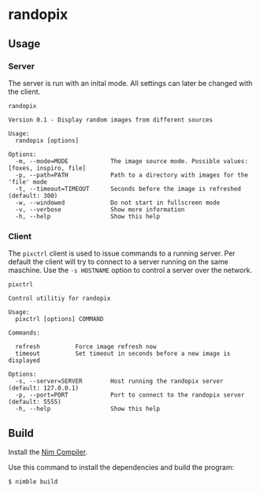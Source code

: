 # randopix
## Usage
### Server
The server is run with an inital mode. All settings can later be changed with the client.
```
randopix

Version 0.1 - Display random images from different sources

Usage:
  randopix [options] 

Options:
  -m, --mode=MODE            The image source mode. Possible values: [foxes, inspiro, file]
  -p, --path=PATH            Path to a directory with images for the 'file' mode
  -t, --timeout=TIMEOUT      Seconds before the image is refreshed (default: 300)
  -w, --windowed             Do not start in fullscreen mode
  -v, --verbose              Show more information
  -h, --help                 Show this help
```
### Client
The `pixctrl` client is used to issue commands to a running server.
Per default the client will try to connect to a server running on the same maschine. Use the `-s HOSTNAME` option to control a server over the network.
```
pixctrl

Control utilitiy for randopix

Usage:
  pixctrl [options] COMMAND

Commands:

  refresh          Force image refresh now
  timeout          Set timeout in seconds before a new image is displayed

Options:
  -s, --server=SERVER        Host running the randopix server (default: 127.0.0.1)
  -p, --port=PORT            Port to connect to the randopix server (default: 5555)
  -h, --help                 Show this help

```
## Build
Install the [Nim Compiler](https://nim-lang.org/install.html).

Use this command to install the dependencies and build the program:
```
$ nimble build
```